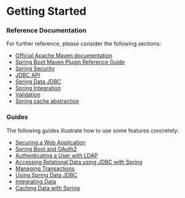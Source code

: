 # Getting Started

### Reference Documentation
For further reference, please consider the following sections:

* [Official Apache Maven documentation](https://maven.apache.org/guides/index.html)
* [Spring Boot Maven Plugin Reference Guide](https://docs.spring.io/spring-boot/docs/2.2.6.RELEASE/maven-plugin/)
* [Spring Security](https://docs.spring.io/spring-boot/docs/2.2.6.RELEASE/reference/htmlsingle/#boot-features-security)
* [JDBC API](https://docs.spring.io/spring-boot/docs/2.2.6.RELEASE/reference/htmlsingle/#boot-features-sql)
* [Spring Data JDBC](https://docs.spring.io/spring-data/jdbc/docs/current/reference/html/)
* [Spring Integration](https://docs.spring.io/spring-boot/docs/2.2.6.RELEASE/reference/htmlsingle/#boot-features-integration)
* [Validation](https://docs.spring.io/spring-boot/docs/2.2.6.RELEASE/reference/htmlsingle/#boot-features-validation)
* [Spring cache abstraction](https://docs.spring.io/spring-boot/docs/2.2.6.RELEASE/reference/htmlsingle/#boot-features-caching)

### Guides
The following guides illustrate how to use some features concretely:

* [Securing a Web Application](https://spring.io/guides/gs/securing-web/)
* [Spring Boot and OAuth2](https://spring.io/guides/tutorials/spring-boot-oauth2/)
* [Authenticating a User with LDAP](https://spring.io/guides/gs/authenticating-ldap/)
* [Accessing Relational Data using JDBC with Spring](https://spring.io/guides/gs/relational-data-access/)
* [Managing Transactions](https://spring.io/guides/gs/managing-transactions/)
* [Using Spring Data JDBC](https://github.com/spring-projects/spring-data-examples/tree/master/jdbc/basics)
* [Integrating Data](https://spring.io/guides/gs/integration/)
* [Caching Data with Spring](https://spring.io/guides/gs/caching/)

